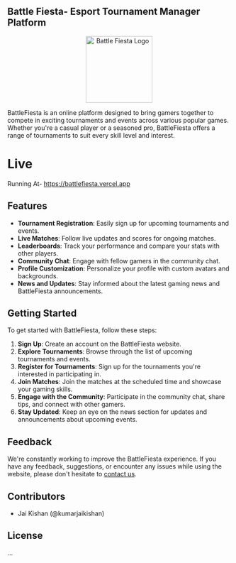 

## Battle Fiesta- Esport Tournament Manager Platform


<p align="center">
  <img src="https://res.cloudinary.com/dusxlxlvm/image/upload/v1709654642/battlefiesta/assets/logo/logopng250_vuhy4f.webp" width="150" height="150" alt="Battle Fiesta Logo">
</p>

BattleFiesta is an online platform designed to bring gamers together to compete in exciting tournaments and events across various popular games. Whether you're a casual player or a seasoned pro, BattleFiesta offers a range of tournaments to suit every skill level and interest.

# Live

Running At- https://battlefiesta.vercel.app

## Features

- **Tournament Registration**: Easily sign up for upcoming tournaments and events.
- **Live Matches**: Follow live updates and scores for ongoing matches.
- **Leaderboards**: Track your performance and compare your stats with other players.
- **Community Chat**: Engage with fellow gamers in the community chat.
- **Profile Customization**: Personalize your profile with custom avatars and backgrounds.
- **News and Updates**: Stay informed about the latest gaming news and BattleFiesta announcements.

## Getting Started

To get started with BattleFiesta, follow these steps:

1. **Sign Up**: Create an account on the BattleFiesta website.
2. **Explore Tournaments**: Browse through the list of upcoming tournaments and events.
3. **Register for Tournaments**: Sign up for the tournaments you're interested in participating in.
4. **Join Matches**: Join the matches at the scheduled time and showcase your gaming skills.
5. **Engage with the Community**: Participate in the community chat, share tips, and connect with other gamers.
6. **Stay Updated**: Keep an eye on the news section for updates and announcements about upcoming events.

## Feedback

We're constantly working to improve the BattleFiesta experience. If you have any feedback, suggestions, or encounter any issues while using the website, please don't hesitate to [contact us](https://battlefiesta.vercel.app/contact).

## Contributors

- Jai Kishan (@kumarjaikishan)

## License

...
